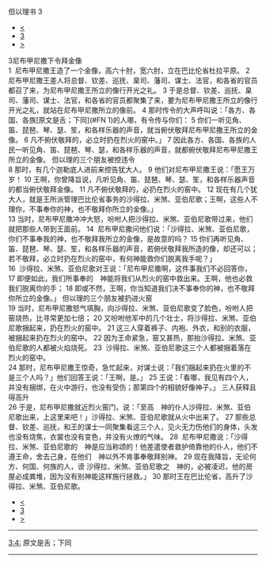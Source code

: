 ﻿





 但以理书 3




* [<](bible/DAN02.md)
* [3](bible/DAN.md)
* [>](bible/DAN04.md)



 
3尼布甲尼撒下令拜金像  
1  尼布甲尼撒王造了一个金像，高六十肘，宽六肘，立在巴比伦省杜拉平原。 
2  尼布甲尼撒王差人将总督、钦差、巡抚、臬司、藩司、谋士、法官，和各省的官员都召了来，为尼布甲尼撒王所立的像行开光之礼。 
3 于是总督、钦差、巡抚、臬司、藩司、谋士、法官，和各省的官员都聚集了来，要为尼布甲尼撒王所立的像行开光之礼，就站在尼布甲尼撒所立的像前。 
4 那时传令的大声呼叫说：「各方、各国、各族[原文是舌；下同](#FN
1)的人哪，有令传与你们： 
5 你们一听见角、笛、琵琶、琴、瑟、笙，和各样乐器的声音，就当俯伏敬拜尼布甲尼撒王所立的金像。 
6 凡不俯伏敬拜的，必立时扔在烈火的窑中。」 
7 因此各方、各国、各族的人民一听见角、笛、琵琶、琴、瑟，和各样乐器的声音，就都俯伏敬拜尼布甲尼撒王所立的金像。 但以理的三个朋友被控违令  
8 那时，有几个迦勒底人进前来控告犹大人。 
9 他们对尼布甲尼撒王说：「愿王万岁！ 
10 王啊，你曾降旨说，凡听见角、笛、琵琶、琴、瑟、笙，和各样乐器声音的都当俯伏敬拜金像。 
11 凡不俯伏敬拜的，必扔在烈火的窑中。 
12 现在有几个犹大人，就是王所派管理巴比伦省事务的沙得拉、米煞、亚伯尼歌；王啊，这些人不理你，不事奉你的神，也不敬拜你所立的金像。」  
13 当时，尼布甲尼撒冲冲大怒，吩咐人把沙得拉、米煞、亚伯尼歌带过来，他们就把那些人带到王面前。 
14  尼布甲尼撒问他们说：「沙得拉、米煞、亚伯尼歌，你们不事奉我的神，也不敬拜我所立的金像，是故意的吗？ 
15 你们再听见角、笛、琵琶、琴、瑟、笙，和各样乐器的声音，若俯伏敬拜我所造的像，却还可以；若不敬拜，必立时扔在烈火的窑中，有何神能救你们脱离我手呢？」  
16  沙得拉、米煞、亚伯尼歌对王说：「尼布甲尼撒啊，这件事我们不必回答你， 
17 即便如此，我们所事奉的　神能将我们从烈火的窑中救出来。王啊，他也必救我们脱离你的手； 
18 即或不然，王啊，你当知道我们决不事奉你的神，也不敬拜你所立的金像。」 但以理的三个朋友被扔进火窑  
19 当时，尼布甲尼撒怒气填胸，向沙得拉、米煞、亚伯尼歌变了脸色，吩咐人把窑烧热，比寻常更加七倍； 
20 又吩咐他军中的几个壮士，将沙得拉、米煞、亚伯尼歌捆起来，扔在烈火的窑中。 
21 这三人穿着裤子、内袍、外衣，和别的衣服，被捆起来扔在烈火的窑中。 
22 因为王命紧急，窑又甚热，那抬沙得拉、米煞、亚伯尼歌的人都被火焰烧死。 
23  沙得拉、米煞、亚伯尼歌这三个人都被捆着落在烈火的窑中。  
24 那时，尼布甲尼撒王惊奇，急忙起来，对谋士说：「我们捆起来扔在火里的不是三个人吗？」他们回答王说：「王啊，是。」 
25 王说：「看哪，我见有四个人，并没有捆绑，在火中游行，也没有受伤；那第四个的相貌好像神子。」 三人获释且得高升  
26 于是，尼布甲尼撒就近烈火窑门，说：「至高　神的仆人沙得拉、米煞、亚伯尼歌出来，上这里来吧！」沙得拉、米煞、亚伯尼歌就从火中出来了。 
27 那些总督、钦差、巡抚，和王的谋士一同聚集看这三个人，见火无力伤他们的身体，头发也没有烧焦，衣裳也没有变色，并没有火燎的气味。 
28  尼布甲尼撒说：「沙得拉、米煞、亚伯尼歌的　神是应当称颂的！他差遣使者救护倚靠他的仆人，他们不遵王命，舍去己身，在他们　神以外不肯事奉敬拜别神。 
29 现在我降旨，无论何方、何国、何族的人，谤 沙得拉、米煞、亚伯尼歌之　神的，必被凌迟，他的房屋必成粪堆，因为没有别神能这样施行拯救。」 
30 那时王在巴比伦省，高升了沙得拉、米煞、亚伯尼歌。 
* [<](bible/DAN02.md)
* [3](bible/DAN.md)
* [>](bible/DAN04.md)





---


[3:4:](#V4)
原文是舌；下同




---









